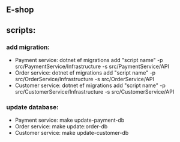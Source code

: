 ## E-shop 


## scripts:
### add migration:
- Payment service:
	dotnet ef migrations add "script name" -p src/PaymentService/Infrastructure -s src/PaymentService/API
- Order service:
	dotnet ef migrations add "script name" -p src/OrderService/Infrastructure -s src/OrderService/API
- Customer service:
	dotnet ef migrations add "script name" -p src/CustomerService/Infrastructure -s src/CustomerService/API

### update database:
- Payment service:
	make update-payment-db
- Order service:
	make update:order-db
- Customer service:
	make update-customer-db


